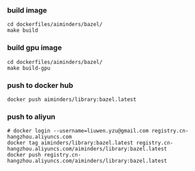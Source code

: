 ### build image
```
cd dockerfiles/aiminders/bazel/
make build
```

### build gpu image
```
cd dockerfiles/aiminders/bazel/
make build-gpu
```

### push to docker hub

```
docker push aiminders/library:bazel.latest
```

### push to aliyun
```
# docker login --username=liuwen.yzu@gmail.com registry.cn-hangzhou.aliyuncs.com
docker tag aiminders/library:bazel.latest registry.cn-hangzhou.aliyuncs.com/aiminders/library:bazel.latest
docker push registry.cn-hangzhou.aliyuncs.com/aiminders/library:bazel.latest
```
